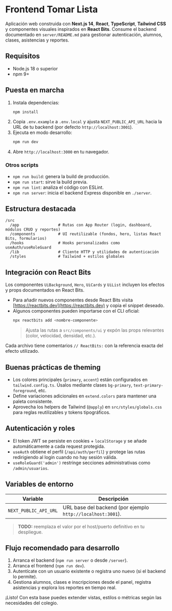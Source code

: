 # Frontend Tomar Lista

Aplicación web construida con **Next.js 14**, **React**, **TypeScript**, **Tailwind CSS** y componentes visuales inspirados en **React Bits**. Consume el backend documentado en `server/README.md` para gestionar autenticación, alumnos, clases, asistencias y reportes.

## Requisitos
- Node.js 18 o superior
- npm 9+

## Puesta en marcha
1. Instala dependencias:
   ```bash
   npm install
   ```
2. Copia `.env.example` a `.env.local` y ajusta `NEXT_PUBLIC_API_URL` hacia la URL de tu backend (por defecto `http://localhost:3001`).
3. Ejecuta en modo desarrollo:
   ```bash
   npm run dev
   ```
4. Abre `http://localhost:3000` en tu navegador.

### Otros scripts
- `npm run build`: genera la build de producción.
- `npm run start`: sirve la build previa.
- `npm run lint`: analiza el código con ESLint.
- `npm run server`: inicia el backend Express disponible en `./server`.

## Estructura destacada
```
/src
  /app                 # Rutas con App Router (login, dashboard, módulos CRUD y reportes)
  /components          # UI reutilizable (fondos, hero, listas React Bits, formularios)
  /hooks               # Hooks personalizados como useAuth/useRoleGuard
  /lib                 # Cliente HTTP y utilidades de autenticación
  /styles              # Tailwind + estilos globales
```

## Integración con React Bits
Los componentes `UiBackground`, `Hero`, `UiCards` y `UiList` incluyen los efectos y props documentados en React Bits.

- Para añadir nuevos componentes desde React Bits visita [https://reactbits.dev](https://reactbits.dev) y copia el snippet deseado.
- Algunos componentes pueden importarse con el CLI oficial:
  ```bash
  npx reactbits add <nombre-componente>
  ```
  > Ajusta las rutas a `src/components/ui` y expón las props relevantes (color, velocidad, densidad, etc.).

Cada archivo tiene comentarios `// ReactBits:` con la referencia exacta del efecto utilizado.

## Buenas prácticas de theming
- Los colores principales (`primary`, `accent`) están configurados en `tailwind.config.ts`. Úsalos mediante clases `bg-primary`, `text-primary-foreground`, etc.
- Define variaciones adicionales en `extend.colors` para mantener una paleta consistente.
- Aprovecha los helpers de Tailwind (`@apply`) en `src/styles/globals.css` para reglas reutilizables y tokens tipográficos.

## Autenticación y roles
- El token JWT se persiste en cookies + `localStorage` y se añade automáticamente a cada request protegida.
- `useAuth` obtiene el perfil (`/api/auth/perfil`) y protege las rutas redirigiendo al login cuando no hay sesión válida.
- `useRoleGuard('admin')` restringe secciones administrativas como `/admin/usuarios`.

## Variables de entorno
| Variable | Descripción |
|----------|-------------|
| `NEXT_PUBLIC_API_URL` | URL base del backend (por ejemplo `http://localhost:3001`). |

> **TODO:** reemplaza el valor por el host/puerto definitivo en tu despliegue.

## Flujo recomendado para desarrollo
1. Arranca el backend (`npm run server` o desde `/server`).
2. Arranca el frontend (`npm run dev`).
3. Autentícate con un usuario existente o registra uno nuevo (si el backend lo permite).
4. Gestiona alumnos, clases e inscripciones desde el panel, registra asistencias y explora los reportes en tiempo real.

¡Listo! Con esta base puedes extender vistas, estilos o métricas según las necesidades del colegio.
